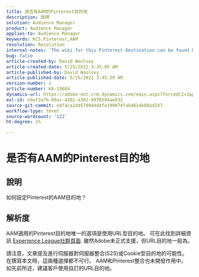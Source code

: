 ```yaml
---
title: 是否有AAM的Pinterest目的地
description: 說明
solution: Audience Manager
product: Audience Manager
applies-to: Audience Manager
keywords: KCS,Pinterest,AAM
resolution: Resolution
internal-notes: 'The wiki for this Pinterest Destination can be found here: https://wiki.corp.adobe.com/display/MCPI/Pinterest+-+AAM+Destination+-+IN+DEVELOPMENT'
bug: false
article-created-by: David Woolsey
article-created-date: 5/25/2022 3:35:05 AM
article-published-by: David Woolsey
article-published-date: 5/25/2022 3:45:39 AM
version-number: 1
article-number: KA-19684
dynamics-url: https://adobe-ent.crm.dynamics.com/main.aspx?forceUCI=1&pagetype=entityrecord&etn=knowledgearticle&id=0a2b6ba9-dbdb-ec11-a7b6-0022480b01c5
exl-id: e9af2a7b-09ac-4202-a302-9976594ae832
source-git-commit: e8f4ca2dd578944d4fe399074fab461de88ad247
workflow-type: tm+mt
source-wordcount: '122'
ht-degree: 2%

---
```


# 是否有AAM的Pinterest目的地

## 說明


如何設定Pinterest的AAM目的地？


## 解析度


AAM適用的Pinterest目的地唯一的選項是使用URL型目的地。 可在此找到詳細資訊 [Experience League社群頁面](https://experienceleaguecommunities.adobe.com/t5/adobe-audience-manager-questions/pinterest-destination/td-p/434687). 雖然Adobe未正式支援，但URL目的地一般為。

請注意，文章提及進行伺服器對伺服器整合(S2S)或Cookie型目的地的可能性。 在撰寫本文時，這兩種選擇都不可行。 AAM和Pinterest整合也未開發作用中。 如先前所述，建議客戶使用自訂的URL目的地。
